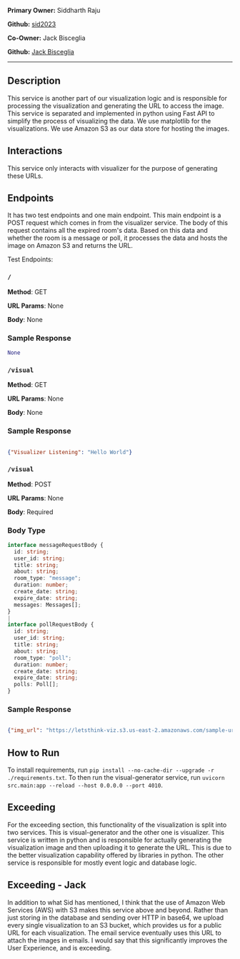 **Primary Owner:** Siddharth Raju

**Github:** [sid2023](https://github.com/sid2033)

**Co-Owner:** Jack Bisceglia

**Github:** [Jack Bisceglia](https://github.com/jackbisceglia)

---

## Description

This service is another part of our visualization logic and is responsible for processing the visualization and generating the URL to access the image. This service is separated and implemented in python using Fast API to simplify the process of visualizing the data. We use matplotlib for the visualizations. We use Amazon S3 as our data store for hosting the images.

## Interactions

This service only interacts with visualizer for the purpose of generating these URLs.

## Endpoints

It has two test endpoints and one main endpoint. This main endpoint is a POST request which comes in from the visualizer service. The body of this request contains all the expired room's data. Based on this data and whether the room is a message or poll, it processes the data and hosts the image on Amazon S3 and returns the URL.

Test Endpoints:

### `/`

**Method**: GET

**URL Params**: None

**Body**: None

### Sample Response

```python
None
```

### `/visual`

**Method**: GET

**URL Params**: None

**Body**: None

### Sample Response

```JSON

{"Visualizer Listening": "Hello World"}

```

### `/visual`

**Method**: POST

**URL Params**: None

**Body**: Required

### Body Type

```typescript
interface messageRequestBody {
  id: string;
  user_id: string;
  title: string;
  about: string;
  room_type: "message";
  duration: number;
  create_date: string;
  expire_date: string;
  messages: Messages[];
}
|
interface pollRequestBody {
  id: string;
  user_id: string;
  title: string;
  about: string;
  room_type: "poll";
  duration: number;
  create_date: string;
  expire_date: string;
  polls: Poll[];
}
```

### Sample Response

```JSON

{"img_url": "https://letsthink-viz.s3.us-east-2.amazonaws.com/sample-url.png"}

```

## How to Run

To install requirements, run `pip install --no-cache-dir --upgrade -r ./requirements.txt`. To then run the visual-generator service, run `uvicorn src.main:app --reload --host 0.0.0.0 --port 4010`.

## Exceeding

For the exceeding section, this functionality of the visualization is split into two services. This is visual-generator and the other one is visualizer. This service is written in python and is responsible for actually generating the visualization image and then uploading it to generate the URL. This is due to the better visualization capability offered by libraries in python. The other service is responsible for mostly event logic and database logic.

## Exceeding - Jack
In addition to what Sid has mentioned, I think that the use of Amazon Web Services (AWS) with S3 makes this service above and beyond. Rather than just storing in the database and sending over HTTP in base64, we upload every single visualization to an S3 bucket, which provides us for a public URL for each visualization. The email service eventually uses this URL to attach the images in emails. I would say that this significantly improves the User Experience, and is exceeding.
